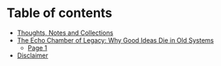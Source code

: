 # Table of contents

* [Thoughts, Notes and Collections](README.md)
* [The Echo Chamber of Legacy: Why Good Ideas Die in Old Systems](legacy-systems-a-culture-of-friction/README.md)
  * [Page 1](legacy-systems-a-culture-of-friction/page-1.md)
* [Disclaimer](<README (1).md>)
